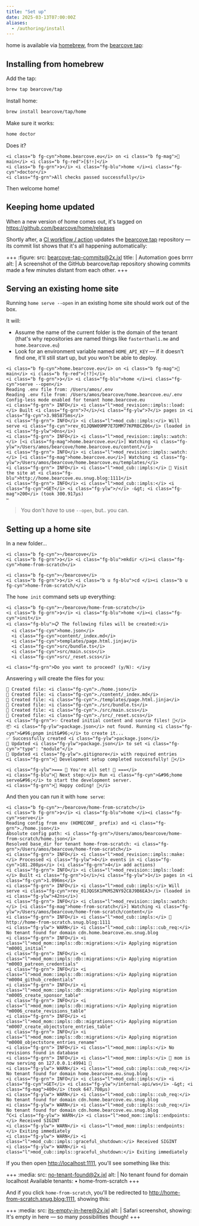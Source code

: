 ```yaml
---
title: "Set up"
date: 2025-03-13T07:00:00Z
aliases:
  - /authoring/install
---
```


home is available via [homebrew](https://brew.sh), from the [bearcove tap](https://github.com/bearcove/tap):

## Installing from homebrew

Add the tap:

```bash
brew tap bearcove/tap
```

Install home:

```bash
brew install bearcove/tap/home
```

Make sure it works:

```bash
home doctor
```

Does it?

```term
<i class="b fg-cyn">home.bearcove.eu</i> on <i class="b fg-mag"> main</i> <i class="b fg-red">[$!⇡]</i>
<i class="b fg-grn">❯</i> <i class="fg-blu">home </i><i class="fg-cyn">doctor</i>
<i class="fg-grn">All checks passed successfully</i>
```

Then welcome home!

## Keeping home updated

When a new version of home comes out, it's tagged on <https://github.com/bearcove/home/releases>

Shortly after, a [CI workflow / action](https://github.com/bearcove/home/actions) updates
the [bearcove tap](https://github.com/bearcove/homebrew-tap) repository — its commit list shows
that it's all happening automatically:

+++
:figure:
    src: bearcove-tap-commits@2x.jxl
    title: |
        Automation goes brrrr 
    alt: |
        A screenshot of the GitHub bearcove/tap repository showing commits made a few minutes distant from each other. 
+++

## Serving an existing home site

Running `home serve --open` in an existing home site should work out of the box.

It will:

  * Assume the name of the current folder is the domain of the tenant
    (that's why repositories are named things like `fasterthanli.me`
    and `home.bearcove.eu`)
  * Look for an environment variable named `HOME_API_KEY` — if it doesn't
    find one, it'll still start up, but you won't be able to deploy.

```term
<i class="b fg-cyn">home.bearcove.eu</i> on <i class="b fg-mag"> main</i> <i class="b fg-red">[!?]</i>
<i class="b fg-grn">❯</i> <i class="fg-blu">home </i><i class="fg-cyn">serve --open</i>
Reading .env file from: /Users/amos/.env
Reading .env file from: /Users/amos/bearcove/home.bearcove.eu/.env
Config-less mode enabled for tenant home.bearcove.eu
<i class="fg-grn"> INFO</i> <i class="l">mod_revision::impls::load:</i> Built <i class="fg-grn">7</i>/<i class="fg-ylw">7</i> pages in <i class="fg-cyn">3.985875ms</i>
<i class="fg-grn"> INFO</i> <i class="l">mod_cub::impls:</i> Will serve <i class="fg-cyn">rev_01JQNW09MP7E7DMM77KPRBCZ06</i> (loaded in <i class="fg-ylw">0ns</i>)
<i class="fg-grn"> INFO</i> <i class="l">mod_revision::impls::watch:</i> [<i class="fg-mag">home.bearcove.eu</i>] Watching <i class="fg-ylw">/Users/amos/bearcove/home.bearcove.eu/content/</i>
<i class="fg-grn"> INFO</i> <i class="l">mod_revision::impls::watch:</i> [<i class="fg-mag">home.bearcove.eu</i>] Watching <i class="fg-ylw">/Users/amos/bearcove/home.bearcove.eu/templates/</i>
<i class="fg-grn"> INFO</i> <i class="l">mod_cub::impls:</i> 🦊 Visit the site at <i class="fg-blu">http://home.bearcove.eu.snug.blog:1111</i>
<i class="fg-grn"> INFO</i> <i class="l">mod_cub::impls:</i> <i class="fg-cyn">GET</i> <i class="fg-ylw">/</i> -&gt; <i class="fg-mag">200</i> (took 300.917µs)
✂️
```

> You don't _have_ to use `--open`, but.. you can.

## Setting up a home site

In a new folder...

```term
<i class="b fg-cyn">~/bearcove</i>
<i class="b fg-grn">❯</i> <i class="fg-blu">mkdir </i><i class="fg-cyn">home-from-scratch</i>

<i class="b fg-cyn">~/bearcove</i>
<i class="b fg-grn">❯</i> <i class="b u fg-blu">cd </i><i class="b u fg-cyn">home-from-scratch/</i>
```

The `home init` command sets up everything:

```term
<i class="b fg-cyn">~/bearcove/home-from-scratch</i>
<i class="b fg-grn">❯</i> <i class="fg-blu">home </i><i class="fg-cyn">init</i>
<i class="fg-blu">📋 The following files will be created:</i>
  <i class="fg-cyn">home.json</i>
  <i class="fg-cyn">content/_index.md</i>
  <i class="fg-cyn">templates/page.html.jinja</i>
  <i class="fg-cyn">src/bundle.ts</i>
  <i class="fg-cyn">src/main.scss</i>
  <i class="fg-cyn">src/_reset.scss</i>

<i class="fg-grn">Do you want to proceed? (y/N): </i>y
```

Answering `y` will create the files for you:

```term
📄 Created file: <i class="fg-cyn">./home.json</i>
📄 Created file: <i class="fg-cyn">./content/_index.md</i>
📄 Created file: <i class="fg-cyn">./templates/page.html.jinja</i>
📄 Created file: <i class="fg-cyn">./src/bundle.ts</i>
📄 Created file: <i class="fg-cyn">./src/main.scss</i>
📄 Created file: <i class="fg-cyn">./src/_reset.scss</i>
<i class="fg-grn">✨ Created initial content and source files! 🎉</i>
📦 <i class="fg-ylw">package.json</i> not found. Running <i class="fg-cyn">&#96;pnpm init&#96;</i> to create it...
✅ Successfully created <i class="fg-ylw">package.json</i>
🔄 Updated <i class="fg-ylw">package.json</i> to set <i class="fg-cyn">"type": "module"</i>
📝 Updated <i class="fg-ylw">.gitignore</i> with required entries
<i class="fg-grn">🚀 Development setup completed successfully! 🎊</i>

<i class="fg-ylw">=== 🌟 You're all set! 🌟 ===</i>
<i class="fg-blu">📌 Next step:</i> Run <i class="fg-cyn">&#96;home serve&#96;</i> to start the development server.
<i class="fg-grn">🎈 Happy coding! 🎈</i>
```

And then you can run it with `home serve`:

```term
<i class="b fg-cyn">~/bearcove/home-from-scratch</i>
<i class="b fg-grn">❯</i> <i class="fg-blu">home </i><i class="fg-cyn">serve</i>
Reading config from env (HOMECONF_ prefix) and <i class="fg-grn">./home.json</i>
Absolute config path: <i class="fg-grn">/Users/amos/bearcove/home-from-scratch/home.json</i>
Resolved base_dir for tenant home-from-scratch: <i class="fg-grn">/Users/amos/bearcove/home-from-scratch</i>
<i class="fg-grn"> INFO</i> <i class="l">mod_revision::impls::make:</i> Processed <i class="fg-ylw">4</i> events in <i class="fg-cyn">181.208µs</i> (<i class="fg-grn">4</i> add actions)
<i class="fg-grn"> INFO</i> <i class="l">mod_revision::impls::load:</i> Built <i class="fg-grn">1</i>/<i class="fg-ylw">1</i> pages in <i class="fg-cyn">1.096ms</i>
<i class="fg-grn"> INFO</i> <i class="l">mod_cub::impls:</i> Will serve <i class="fg-cyn">rev_01JQGSK1PKMS2NY92C8J9B6EA3</i> (loaded in <i class="fg-ylw">42ns</i>)
<i class="fg-grn"> INFO</i> <i class="l">mod_revision::impls::watch:</i> [<i class="fg-mag">home-from-scratch</i>] Watching <i class="fg-ylw">/Users/amos/bearcove/home-from-scratch/content</i>
<i class="fg-grn"> INFO</i> <i class="l">mod_cub::impls:</i> 🦊 http://home-from-scratch.snug.blog:1111
<i class="fg-ylw"> WARN</i> <i class="l">mod_cub::impls::cub_req:</i> No tenant found for domain cdn.home.bearcove.eu.snug.blog
<i class="fg-grn"> INFO</i> <i class="l">mod_mom::impls::db::migrations:</i> Applying migration "m0001_initial"
<i class="fg-grn"> INFO</i> <i class="l">mod_mom::impls::db::migrations:</i> Applying migration "m0003_patreon_credentials"
<i class="fg-grn"> INFO</i> <i class="l">mod_mom::impls::db::migrations:</i> Applying migration "m0004_github_credentials"
<i class="fg-grn"> INFO</i> <i class="l">mod_mom::impls::db::migrations:</i> Applying migration "m0005_create_sponsor_table"
<i class="fg-grn"> INFO</i> <i class="l">mod_mom::impls::db::migrations:</i> Applying migration "m0006_create_revisions_table"
<i class="fg-grn"> INFO</i> <i class="l">mod_mom::impls::db::migrations:</i> Applying migration "m0007_create_objectstore_entries_table"
<i class="fg-grn"> INFO</i> <i class="l">mod_mom::impls::db::migrations:</i> Applying migration "m0008_objectstore_entries_rename"
<i class="fg-grn"> INFO</i> <i class="l">mod_mom::impls:</i> No revisions found in database
<i class="fg-grn"> INFO</i> <i class="l">mod_mom::impls:</i> 🐻 mom is now serving on 127.0.0.1:49941 💅
<i class="fg-ylw"> WARN</i> <i class="l">mod_cub::impls::cub_req:</i> No tenant found for domain home.bearcove.eu.snug.blog
<i class="fg-grn"> INFO</i> <i class="l">mod_cub::impls:</i> <i class="fg-cyn">GET</i> <i class="fg-ylw">/internal-api/ws</i> -&gt; <i class="fg-mag">400</i> (took 647.708µs)
<i class="fg-ylw"> WARN</i> <i class="l">mod_cub::impls::cub_req:</i> No tenant found for domain cdn.home.bearcove.eu.snug.blog
<i class="fg-ylw"> WARN</i> <i class="l">mod_cub::impls::cub_req:</i> No tenant found for domain cdn.home.bearcove.eu.snug.blog
^C<i class="fg-ylw"> WARN</i> <i class="l">mod_mom::impls::endpoints:</i> Received SIGINT
<i class="fg-ylw"> WARN</i> <i class="l">mod_mom::impls::endpoints:</i> Exiting immediately
<i class="fg-ylw"> WARN</i> <i class="l">mod_cub::impls::graceful_shutdown:</i> Received SIGINT
<i class="fg-ylw"> WARN</i> <i class="l">mod_cub::impls::graceful_shutdown:</i> Exiting immediately
```

If you then open <http://localhost:1111>, you'll see something like this:

+++
:media:
    src: no-tenant-found@2x.jxl
    alt: |
        No tenant found for domain localhost
        Available tenants:
        • home-from-scratch
+++

And if you click `home-from-scratch`, you'll be redirected to
<http://home-from-scratch.snug.blog:1111>, showing this:

+++
:media:
    src: its-empty-in-here@2x.jxl
    alt: |
        Safari screenshot, showing: It's empty in here — so many possibilities though!
+++
